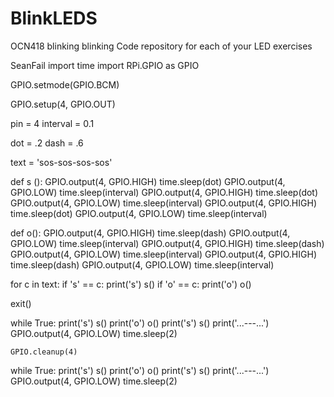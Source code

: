 # BlinkLEDS
OCN418 blinking blinking
Code repository for each of your LED exercises


SeanFail
import time
import RPi.GPIO as GPIO

GPIO.setmode(GPIO.BCM)

GPIO.setup(4, GPIO.OUT)

pin = 4
interval = 0.1

dot = .2
dash = .6

text = 'sos-sos-sos-sos'

def s ():
    GPIO.output(4, GPIO.HIGH)
    time.sleep(dot)
    GPIO.output(4, GPIO.LOW)
    time.sleep(interval)
    GPIO.output(4, GPIO.HIGH)
    time.sleep(dot)
    GPIO.output(4, GPIO.LOW)
    time.sleep(interval)
    GPIO.output(4, GPIO.HIGH)
    time.sleep(dot)
    GPIO.output(4, GPIO.LOW)
    time.sleep(interval)
    
def o():
    GPIO.output(4, GPIO.HIGH)
    time.sleep(dash)
    GPIO.output(4, GPIO.LOW)
    time.sleep(interval)
    GPIO.output(4, GPIO.HIGH)
    time.sleep(dash)
    GPIO.output(4, GPIO.LOW)
    time.sleep(interval)
    GPIO.output(4, GPIO.HIGH)
    time.sleep(dash)
    GPIO.output(4, GPIO.LOW)
    time.sleep(interval)

for c in text:
    if 's' == c:
        print('s')
        s()
    if 'o' == c:
        print('o')
        o()
        
exit()

while True:
    print('s')
    s()
    print('o')
    o()
    print('s')
    s()
    print('...---...')
    GPIO.output(4, GPIO.LOW)
    time.sleep(2)
    
    GPIO.cleanup(4)

while True:
    print('s')
    s()
    print('o')
    o()
    print('s')
    s()
    print('...---...')
    GPIO.output(4, GPIO.LOW)
    time.sleep(2)

